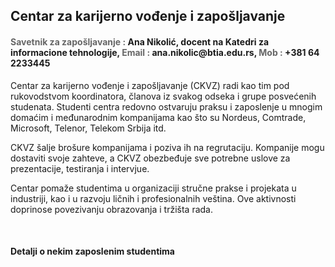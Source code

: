 <h2>Centar za karijerno vođenje i zapošljavanje</h2>
<h4><font color="#666666">Savetnik za zapošljavanje :</font> Ana Nikolić, docent na Katedri za informacione tehnologije, <font color="#666666">Email :</font> ana.nikolic@btia.edu.rs, <font color="#666666">Mob :</font> +381 64 2233445</h4>
<p>Centar za karijerno vođenje i zapošljavanje (CKVZ) radi kao tim pod rukovodstvom koordinatora, članova iz svakog odseka i grupe posvećenih studenata. Studenti centra redovno ostvaruju praksu i zaposlenje u mnogim domaćim i međunarodnim kompanijama kao što su Nordeus, Comtrade, Microsoft, Telenor, Telekom Srbija itd.</p>
<p>CKVZ šalje brošure kompanijama i poziva ih na regrutaciju. Kompanije mogu dostaviti svoje zahteve, a CKVZ obezbeđuje sve potrebne uslove za prezentacije, testiranja i intervjue.</p>
<p>Centar pomaže studentima u organizaciji stručne prakse i projekata u industriji, kao i u razvoju ličnih i profesionalnih veština. Ove aktivnosti doprinose povezivanju obrazovanja i tržišta rada.</p>
<br/>
<h4 style="margin-bottom:15px;">Detalji o nekim zaposlenim studentima</h4>